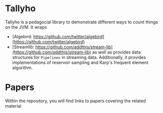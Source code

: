 # Tallyho

Tallyho is a pedagocial library to demonstrate different ways to count things on the JVM. It wraps 
  - [Algebird: https://github.com/twitter/algebird](https://github.com/twitter/algebird)
  - [Streamlib: https://github.com/addthis/stream-lib](https://github.com/addthis/stream-lib)
as well as provides data structures for ```Pipelines``` in streaming data.
Additionally, it provides implementations of reservoir sampling and Karp's frequent element algorithm.

# Papers
Within the repository, you will find links to papers covering the related material
